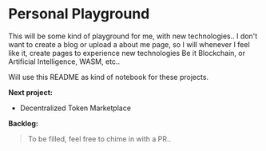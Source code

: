 # Personal Playground

This will be some kind of playground for me, with new technologies..
I don't want to create a blog or upload a about me page, so I will whenever I feel like it, create pages to experience new technologies
Be it Blockchain, or Artificial Intelligence, WASM, etc..

Will use this README as kind of notebook for these projects.

**Next project:**

- Decentralized Token Marketplace

**Backlog:**

> To be filled, feel free to chime in with a PR..
